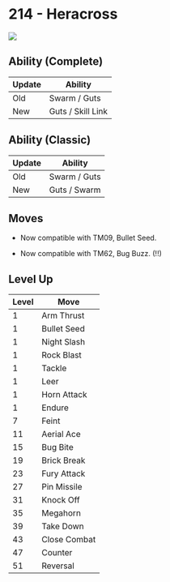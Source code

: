 # 214 - Heracross
![][214]

## Ability (Complete)

Update | Ability
---    | ---
Old    | Swarm / Guts
New    | Guts / Skill Link

## Ability (Classic)

Update | Ability
---    | ---
Old    | Swarm / Guts
New    | Guts / Swarm

## Moves

 - Now compatible with TM09, Bullet Seed.

 - Now compatible with TM62, Bug Buzz. (!!)

## Level Up

Level | Move
---   | ---
  1   | Arm Thrust
  1   | Bullet Seed
  1   | Night Slash
  1   | Rock Blast
  1   | Tackle
  1   | Leer
  1   | Horn Attack
  1   | Endure
  7   | Feint
 11   | Aerial Ace
 15   | Bug Bite
 19   | Brick Break
 23   | Fury Attack
 27   | Pin Missile
 31   | Knock Off
 35   | Megahorn
 39   | Take Down
 43   | Close Combat
 47   | Counter
 51   | Reversal



[214]: /img/pokemon/214.png
